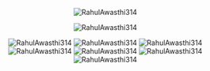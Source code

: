 <p align="center">
<img src="https://github-readme-stats.vercel.app/api?username=RahulAwasthi314&show_icons=true&theme=dracula" alt="RahulAwasthi314" />
</p>
<p align="center">
<img src="https://github-readme-stats.vercel.app/api/top-langs/?username=RahulAwasthi314&theme=dracula&layout=compact" alt="RahulAwasthi314" />
</p>
<p align="center">
<img src="https://komarev.com/ghpvc/?username=RahulAwasthi314" alt=RahulAwasthi314 />
<img src="https://badges.pufler.dev/visits/RahulAwasthi314/RahulAwasthi314?&logo=github&logoColor=yellow" alt=RahulAwasthi314 />
<img src="https://badges.pufler.dev/years/RahulAwasthi314?&logo=github&logoColor=yellow" alt=RahulAwasthi314 />
<img src="https://badges.pufler.dev/repos/RahulAwasthi314?&logo=github&logoColor=yellow" alt=RahulAwasthi314 />
<img src="https://badges.pufler.dev/updated/RahulAwasthi314/RahulAwasthi314?&logo=github&logoColor=yellow" alt=RahulAwasthi314 />
<img src="https://badges.pufler.dev/created/RahulAwasthi314/RahulAwasthi314?&logo=github&logoColor=yellow" alt=RahulAwasthi314 />
<img src="https://badges.pufler.dev/commits/monthly/RahulAwasthi314?&logo=github&logoColor=yellow" alt=RahulAwasthi314 />
 </p>
